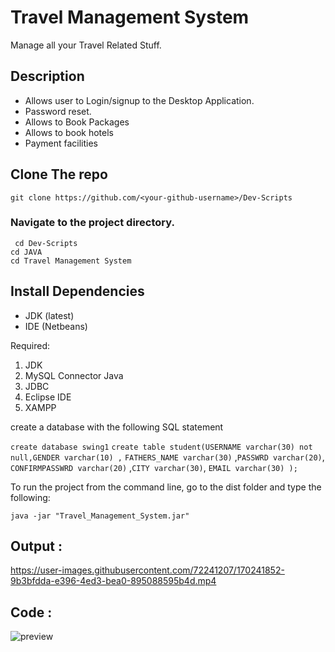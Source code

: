 # Travel Management System
Manage all your Travel Related Stuff.

## Description
- Allows user to Login/signup to the Desktop Application.
- Password reset.
- Allows to Book Packages
- Allows to book hotels
- Payment facilities

## Clone The repo
` git clone https://github.com/<your-github-username>/Dev-Scripts `
### Navigate to the project directory.
` cd Dev-Scripts`   
`cd JAVA`   
`cd Travel Management System`   

## Install Dependencies
- JDK (latest)
- IDE (Netbeans)

Required:
1. JDK
2. MySQL Connector Java
3. JDBC
4. Eclipse IDE
5. XAMPP

create a database with the following SQL statement

``create database swing1``
``create table student(USERNAME varchar(30) not null,GENDER varchar(10) ,``
``FATHERS_NAME varchar(30)`` ,``PASSWRD varchar(20)``, ``CONFIRMPASSWRD varchar(20)`` ,``CITY varchar(30)``, ``EMAIL varchar(30) );``

To run the project from the command line, go to the dist folder and type the following:

``java -jar "Travel_Management_System.jar" ``

## Output :

https://user-images.githubusercontent.com/72241207/170241852-9b3bfdda-e396-4ed3-bea0-895088595b4d.mp4

## Code :
![preview](https://user-images.githubusercontent.com/72241207/170241504-d9c94195-da55-417e-8444-60586ee80f37.gif)
